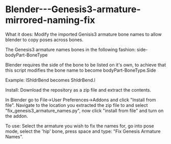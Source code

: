 # Blender---Genesis3-armature-mirrored-naming-fix
What it does:
Modify the imported Genisis3 armature bone names to allow blender to copy poses across bones.

The Genesis3 armature names bones in the following fashion: side-bodyPart-BoneType

Blender requires the side of the bone to be listed on it's own, to achieve that this script modifies the bone name to become bodyPart-BoneType.Side

Example: lShldrBend becomes ShldrBend.l


Install:
Download the repository as a zip file and extract the contents.

In Blender go to File->User Preferences->Addons and click "Install from file".
Navigate to the location you extracted the zip file to and select "fix_genesis3_armature_names.py", now click "install from file" and turn on the addon.

To use:
Select the armature you wish to fix the names for, go into pose mode, select the 'hip' bone, press space and type: "Fix Genesis Armature Names".

